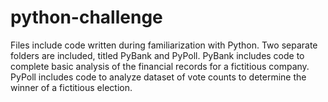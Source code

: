 # python-challenge

Files include code written during familiarization with Python. Two separate folders are included, titled PyBank and PyPoll. PyBank includes code to complete basic analysis of the financial records for a fictitious company. PyPoll includes code to analyze dataset of vote counts to determine the winner of a fictitious election. 
